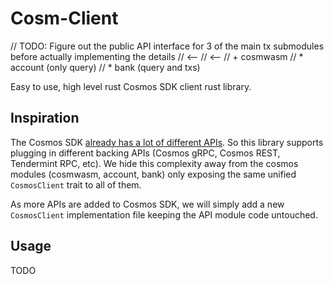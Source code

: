 # Cosm-Client


// TODO: Figure out the public API interface for 3 of the main tx submodules before actually implementing the details
// <--
// <--
// + cosmwasm
// * account (only query)
// * bank (query and txs)

Easy to use, high level rust Cosmos SDK client rust library.

## Inspiration

The Cosmos SDK [already has a lot of different APIs](https://github.com/cosmos/cosmos-sdk/blob/main/docs/core/grpc_rest.md). So this library supports plugging in different backing APIs (Cosmos gRPC, Cosmos REST, Tendermint RPC, etc). We hide this complexity away from the cosmos modules (cosmwasm, account, bank) only exposing the same unified `CosmosClient` trait to all of them.

As more APIs are added to Cosmos SDK, we will simply add a new `CosmosClient` implementation file keeping the API module code untouched.

## Usage

TODO


